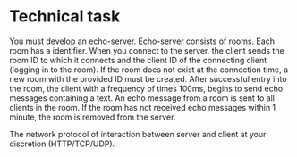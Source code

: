# Technical task

You must develop an echo-server.
Echo-server consists of rooms.
Each room has a identifier.
When you connect to the server, the client sends the room ID to which it connects and the client ID of the connecting client (logging in to the room).
If the room does not exist at the connection time, a new room with the provided ID must be created.
After successful entry into the room, the client with a frequency of times 100ms, begins to send echo messages containing a text.
An echo message from a room is sent to all clients in the room.
If the room has not received echo messages within 1 minute, the room is removed from the server.

The network protocol of interaction between server and client at your discretion (HTTP/TCP/UDP).